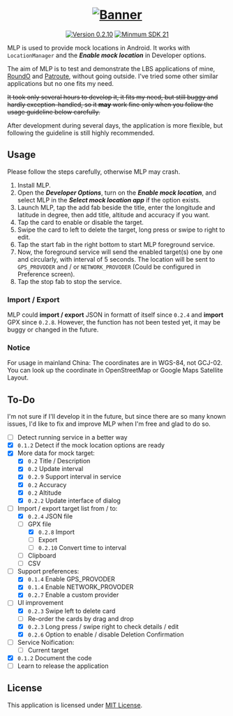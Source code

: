 <h1 align=center><a href="#"><img src="./Resource/Banner.svg" alt="Banner"></a></h1>
<p align=center>
    <a href="./CHANGELOG.md"><img alt="Version 0.2.10" src="https://img.shields.io/badge/version-0.2.10-orange.svg"/></a>
    <a href="https://www.android.com/versions/lollipop-5-0/"><img alt="Minmum SDK 21" src="https://img.shields.io/badge/min_SDK-21-A4C639.svg"/></a>
</p>

MLP is used to provide mock locations in Android. It works with `LocationManager` and the ***Enable mock location*** in Developer options.

The aim of MLP is to test and demonstrate the LBS applications of mine,  [RoundO](https://github.com/lucka-me/RoundO-android "GitHub") and [Patroute](https://github.com/lucka-me/Patroute-android "GitHub"), without going outside. I've tried some other similar applications but no one fits my need.

~~It took only several hours to develop it, it fits my need, but still buggy and hardly exception-handled, so it **may** work fine only when you follow the usage guideline below carefully.~~

After development during several days, the application is more flexible, but following the guideline is still highly recommended.

## Usage
Please follow the steps carefully, otherwise MLP may crash.

1. Install MLP.
2. Open the ***Developer Options***, turn on the ***Enable mock location***, and select MLP in the ***Select mock location app*** if the option exists.
3. Launch MLP, tap the add fab beside the title, enter the longitude and latitude in degree, then add title, altitude and accuracy if you want.
4. Tap the card to enable or disable the target.
5. Swipe the card to left to delete the target, long press or swipe to right to edit.
6. Tap the start fab in the right bottom to start MLP foreground service.
7. Now, the foreground service will send the enabled target(s) one by one and circularly, with interval of 5 seconds. The location will be sent to `GPS_PROVODER` and / or `NETWORK_PROVODER` (Could be configured in Preference screen).
8. Tap the stop fab to stop the service.

### Import / Export
MLP could **import / export** JSON in formatt of itself since `0.2.4` and **import** GPX since `0.2.8`. However, the function has not been tested yet, it may be buggy or changed in the future.

### Notice
For usage in mainland China: The coordinates are in WGS-84, not GCJ-02. You can look up the coordinate in OpenStreetMap or Google Maps Satellite Layout.

## To-Do
I'm not sure if I'll develop it in the future, but since there are so many known issues, I'd like to fix and improve MLP when I'm free and glad to do so.

- [ ] Detect running service in a better way
- [x] `0.1.2` Detect if the mock location options are ready
- [x] More data for mock target:
  - [x] `0.2` Title / Description
  - [x] `0.2` Update interval
  - [x] `0.2.9` Support interval in service
  - [x] `0.2` Accuracy
  - [x] `0.2` Altitude
  - [x] `0.2.2` Update interface of dialog
- [ ] Import / export target list from / to:
  - [x] `0.2.4` JSON file
  - [ ] GPX file
    - [x] `0.2.8` Import
    - [ ] Export
    - [ ] `0.2.10` Convert time to interval
  - [ ] Clipboard
  - [ ] CSV
- [ ] Support preferences:
  - [x] `0.1.4` Enable GPS_PROVODER
  - [x] `0.1.4` Enable NETWORK_PROVODER
  - [x] `0.2.7` Enable a custom provider
- [ ] UI improvement
  - [x] `0.2.3` Swipe left to delete card
  - [ ] Re-order the cards by drag and drop
  - [x] `0.2.3` Long press / swipe right to check details / edit
  - [x] `0.2.6` Option to enable / disable Deletion Confirmation
- [ ] Service Noification:
  - [ ] Current target
- [x] `0.1.2` Document the code
- [ ] Learn to release the application

## License
This application is licensed under [MIT License](./LICENSE).
